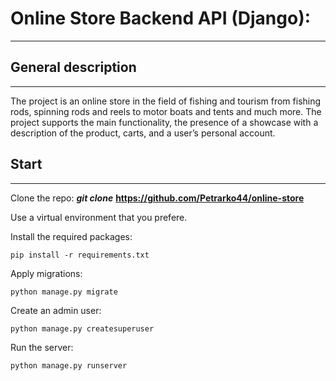 # Online Store Backend API (Django): 
___
## General description
___
The project is an online store in the field of fishing and tourism from fishing rods, spinning rods and reels to motor boats and tents and much more. The project supports the main functionality, the presence of a showcase with a description of the product, carts, and a user’s personal account.
## Start
___
Clone the repo: ***git clone*** **https://github.com/Petrarko44/online-store**

Use a virtual environment that you prefere.

Install the required packages:
```shell
pip install -r requirements.txt
```
Apply migrations:
```shell
python manage.py migrate
```
Create an admin user:
```shell
python manage.py createsuperuser
```
Run the server:
```shell
python manage.py runserver
```
